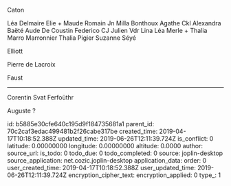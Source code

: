 Caton



Léa Delmaire
Elie + Maude
Romain Jn
Milla Bonthoux
Agathe Ckl
Alexandra Baëté
Aude De Coustin
Federico CJ
Julien Vdr
Lina
Léa Merle + Thalia
Marro Marronnier
Thalia Pigier
Suzanne Séyé

Elliott

Pierre de Lacroix

Faust

---
Corentin
Svat Ferfoüthr

Auguste ?
 

id: b5885e30cfe640c195d9f184735681a1
parent_id: 70c2caf3edac499481b2f26cabe317be
created_time: 2019-04-17T10:18:52.388Z
updated_time: 2019-06-26T12:11:39.724Z
is_conflict: 0
latitude: 0.00000000
longitude: 0.00000000
altitude: 0.0000
author: 
source_url: 
is_todo: 0
todo_due: 0
todo_completed: 0
source: joplin-desktop
source_application: net.cozic.joplin-desktop
application_data: 
order: 0
user_created_time: 2019-04-17T10:18:52.388Z
user_updated_time: 2019-06-26T12:11:39.724Z
encryption_cipher_text: 
encryption_applied: 0
type_: 1